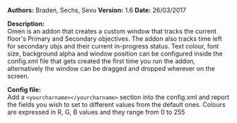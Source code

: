 **Authors:** Braden, Sechs, Sevu
**Version:** 1.6
**Date:** 26/03/2017

**Description:**  
Omen is an addon that creates a custom window that tracks the current floor's Primary and Secondary objectives.
The addon also tracks time left for secondary objs and their current in-progress status.
Text colour, font size, background alpha and window position can be configured inside the config.xml file that gets created the first time you run the addon, alternatively the window can be dragged and dropped wherever on the screen.

**Config file:**  
Add a `<yourcharname></yourcharname>` section into the config.xml and report the fields you wish to set to different values from the default ones.
Colours are expressed in R, G, B values and they range from 0 to 255
